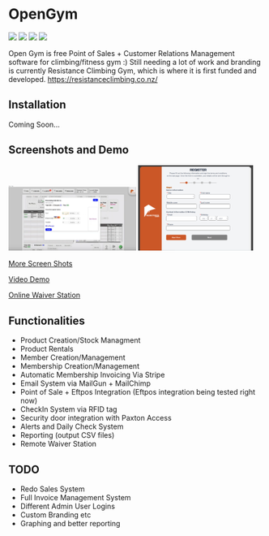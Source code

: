 # OpenGym

<img src="https://www.google.com/url?sa=i&url=https%3A%2F%2Fen.wikipedia.org%2Fwiki%2FAngular_(web_framework)&psig=AOvVaw0_xXFhY14GFN1vTTcNttoB&ust=1641823994810000&source=images&cd=vfe&ved=0CAsQjRxqFwoTCNCK9pHtpPUCFQAAAAAdAAAAABAZ" style="width:20px">
<img src="https://cdn3.iconfinder.com/data/icons/logos-and-brands-adobe/512/267_Python-512.png" style="width:20px">
<img src="https://hackersandslackers-cdn.storage.googleapis.com/2020/12/sqlalchemy_series_redo.png" style="width:20px">
<img src="https://cdn.icon-icons.com/icons2/2415/PNG/512/postgresql_plain_wordmark_logo_icon_146390.png" style="width:20px">


Open Gym is free Point of Sales + Customer Relations Management software for climbing/fitness gym :)
Still needing a lot of work and branding is currently Resistance Climbing Gym, which is where it is 
first funded and developed. https://resistanceclimbing.co.nz/

## Installation
Coming Soon...

## Screenshots and Demo

<p>
<img src="./profolio1.PNG" style="width:50%">
<img src="WaiverStationScreenShot.PNG" style="width:45%">
</p>

[More Screen Shots](./ScreenShots.md)


[Video Demo](https://www.youtube.com/watch?v=DRsP95XWMsk)


[Online Waiver Station](https://resistance-waiver-station.netlify.app/)


## Functionalities 
- Product Creation/Stock Managment
- Product Rentals
- Member Creation/Management
- Membership Creation/Management
- Automatic Membership Invoicing Via Stripe
- Email System via MailGun + MailChimp
- Point of Sale + Eftpos Integration (Eftpos integration being tested right now)
- CheckIn System via RFID tag
- Security door integration with Paxton Access
- Alerts and Daily Check System
- Reporting (output CSV files)
- Remote Waiver Station

## TODO
- Redo Sales System
- Full Invoice Management System
- Different Admin User Logins
- Custom Branding etc
- Graphing and better reporting

